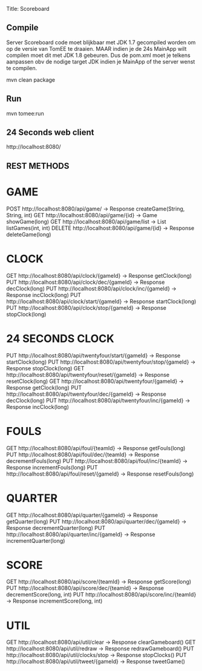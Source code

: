 Title: Scoreboard

## Compile

Server Scoreboard code moet blijkbaar met JDK 1.7 gecompiled worden om op de versie van TomEE te draaien.
MAAR indien je de 24s MainApp wilt compilen moet dit met JDK 1.8 gebeuren.
Dus de pom.xml moet je telkens aanpassen obv de nodige target JDK indien je MainApp of the server wenst te compilen.

mvn clean package

## Run

mvn tomee:run

## 24 Seconds web client

http://localhost:8080/

## REST METHODS

# GAME

POST http://localhost:8080/api/game/                    ->      Response createGame(String, String, int)
GET http://localhost:8080/api/game/{id}                 ->      Game showGame(long)
GET http://localhost:8080/api/game/list                 ->      List<Game> listGames(int, int)
DELETE http://localhost:8080/api/game/{id}              ->      Response deleteGame(long)

# CLOCK

GET http://localhost:8080/api/clock/{gameId}            ->      Response getClock(long)
PUT http://localhost:8080/api/clock/dec/{gameId}        ->      Response decClock(long)
PUT http://localhost:8080/api/clock/inc/{gameId}        ->      Response incClock(long)
PUT http://localhost:8080/api/clock/start/{gameId}      ->      Response startClock(long)
PUT http://localhost:8080/api/clock/stop/{gameId}       ->      Response stopClock(long)

# 24 SECONDS CLOCK

PUT http://localhost:8080/api/twentyfour/start/{gameId} ->      Response startClock(long)
PUT http://localhost:8080/api/twentyfour/stop/{gameId}  ->      Response stopClock(long)
GET http://localhost:8080/api/twentyfour/reset/{gameId} ->      Response resetClock(long)
GET http://localhost:8080/api/twentyfour/{gameId}       ->      Response getClock(long)
PUT http://localhost:8080/api/twentyfour/dec/{gameId}   ->      Response decClock(long)
PUT http://localhost:8080/api/twentyfour/inc/{gameId}   ->      Response incClock(long)

# FOULS
GET http://localhost:8080/api/foul/{teamId}             ->      Response getFouls(long)
PUT http://localhost:8080/api/foul/dec/{teamId}         ->      Response decrementFouls(long)
PUT http://localhost:8080/api/foul/inc/{teamId}         ->      Response incrementFouls(long)
PUT http://localhost:8080/api/foul/reset/{gameId}       ->      Response resetFouls(long)

# QUARTER
GET http://localhost:8080/api/quarter/{gameId}          ->      Response getQuarter(long)
PUT http://localhost:8080/api/quarter/dec/{gameId}      ->      Response decrementQuarter(long)
PUT http://localhost:8080/api/quarter/inc/{gameId}      ->      Response incrementQuarter(long)

# SCORE

GET http://localhost:8080/api/score/{teamId}            ->      Response getScore(long)
PUT http://localhost:8080/api/score/dec/{teamId}        ->      Response decrementScore(long, int)
PUT http://localhost:8080/api/score/inc/{teamId}        ->      Response incrementScore(long, int)

# UTIL

GET http://localhost:8080/api/util/clear                ->      Response clearGameboard()
GET http://localhost:8080/api/util/redraw               ->      Response redrawGameboard()
PUT http://localhost:8080/api/util/clocks/stop          ->      Response stopClocks()
PUT http://localhost:8080/api/util/tweet/{gameId}       ->      Response tweetGame()

